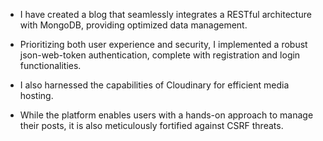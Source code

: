 - I have created a blog that seamlessly integrates a RESTful architecture with MongoDB,
providing optimized data management.

- Prioritizing both user experience and security,
I implemented a robust json-web-token authentication,
complete with registration and login functionalities.

- I also harnessed the capabilities of Cloudinary for efficient media hosting.

- While the platform enables users with a hands-on approach to manage their posts,
it is also meticulously fortified against CSRF threats.

